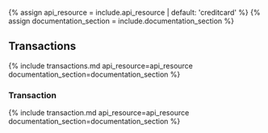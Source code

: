 {% assign api_resource  = include.api_resource  | default: 'creditcard' %}
{% assign documentation_section = include.documentation_section %}

## Transactions

{% include transactions.md api_resource=api_resource
documentation_section=documentation_section %}

### Transaction

{% include transaction.md api_resource=api_resource documentation_section=documentation_section %}
